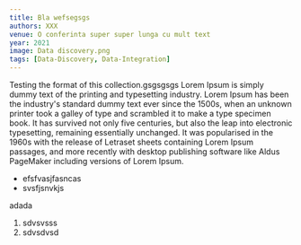 ```yaml
---
title: Bla wefsegsgs
authors: XXX
venue: O conferinta super super lunga cu mult text
year: 2021
image: Data discovery.png
tags: [Data-Discovery, Data-Integration]
---
```

Testing the format of this collection.gsgsgsgs
Lorem Ipsum is simply dummy text of the printing and typesetting industry. Lorem Ipsum has been the industry's standard dummy text ever since the 1500s, when an unknown printer took a galley of type and scrambled it to make a type specimen book. It has survived not only five centuries, but also the leap into electronic typesetting, remaining essentially unchanged. It was popularised in the 1960s with the release of Letraset sheets containing Lorem Ipsum passages, and more recently with desktop publishing software like Aldus PageMaker including versions of Lorem Ipsum.

* efsfvasjfasncas
* svsfjsnvkjs

adada

1. sdvsvsss
2. sdvsdvsd

